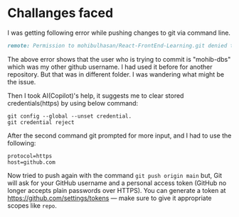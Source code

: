 # Challanges faced
I was getting following error while pushing changes to git via command line.

```markdown
remote: Permission to mohibulhasan/React-FrontEnd-Learning.git denied to mohib-dbs.
```
The above error shows that the user who is trying to commit is "mohib-dbs" which was my other github username. I had used it before for another repository. But that was in different folder. I was wandering what might be the issue. 

Then I took AI(Copilot)'s help, it suggests me to clear stored credentials(https) by using below command:

```
git config --global --unset credential.
git credential reject
```
After the second command git prompted for more input, and I had to use the following:

```
protocol=https
host=github.com
```

Now tried to push again with the command ```git push origin main``` but, Git will ask for your GitHub username and a personal access token (GitHub no longer accepts plain passwords over HTTPS). You can generate a token at https://github.com/settings/tokens — make sure to give it appropriate scopes like ```repo```.


